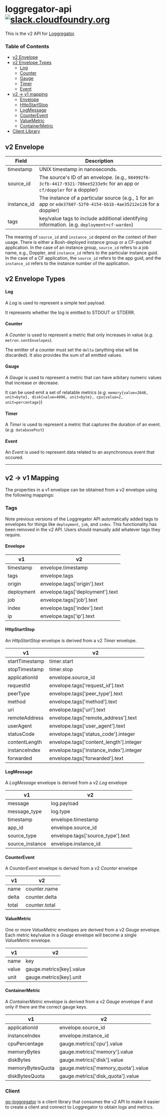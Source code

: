 # loggregator-api [![slack.cloudfoundry.org][slack-badge]][loggregator-slack]

This is the v2 API for [Loggregator][loggregator].

### Table of Contents

* [v2 Envelope](#v2-envelope)
* [v2 Envelope Types](#v2-envelope-types)
  * [Log](#log)
  * [Counter](#counter)
  * [Gauge](#gauge)
  * [Timer](#timer)
  * [Event](#event)
* [v2 -> v1 mapping](#v2---v1-mapping)
  * [Envelope](#envelope)
  * [HttpStartStop](#httpstartstop)
  * [LogMessage](#logmessage)
  * [CounterEvent](#counterevent)
  * [ValueMetric](#valuemetric)
  * [ContainerMetric](#containermetric)
* [Client Library](#client)

## v2 Envelope

| Field       | Description                                                                                                                     |
|-------------|---------------------------------------------------------------------------------------------------------------------------------|
| timestamp   | UNIX timestamp in nanoseconds.                                                                                                  |
| source_id   | The source's ID of an envelope. (e.g., `984992f6-3cfb-4417-9321-786ee5233e9c` for an app or `cf/doppler` for a doppler)         |
| instance_id | The instance of a particular source (e.g., 1 for an app or `ede37607-52f0-4154-bb1b-4ae35212e126` for a doppler)                |
| tags        | key/value tags to include additional identifying information. (e.g. `deployment=cf-warden`)                                     |


The meaning of `source_id` and `instance_id` depend on the context of their
usage. There is either a Bosh-deployed instance group or a CF-pushed
application. In the case of an instance group, `source_id` refers to a job
name, e.g., Doppler, and `instance_id` refers to the particular instance
guid. In the case of a CF application, the `source_id` refers to the app guid,
and the `instance_id` refers to the instance number of the application.


## v2 Envelope Types

#### Log

A *Log* is used to represent a simple text payload.

It represents whether the log is emitted to STDOUT or STDERR.

#### Counter

A *Counter* is used to represent a metric that only increases in value (*e.g.*
`metron.sentEnvelopes`).

The emitter of a counter must set the `delta` (anything else will be
discarded). It also provides the sum of all emitted values.

#### Gauge

A *Gauge* is used to represent a metric that can have arbitary numeric values
that increase or decrease.

It can be used emit a set of relatable metrics (*e.g.* `memory{value=2048,
unit=byte}, disk{value=4096, unit=byte}, cpu{value=2, unit=percentage}`)

#### Timer

A *Timer* is used to represent a metric that captures the duration of an
event. (*e.g.* `databasePost`)

#### Event

An *Event* is used to represent data related to an asynchronous event that occured. 

----

## v2 -> v1 Mapping

The properties in a v1 envelope can be obtained from a v2 envelope using the
following mappings:

### Tags

Note previous versions of the Loggregator API automatically added tags to
envelopes for things like `deployment`, `job`, and `index`. This functionality
has been removed in the v2 API. Users should manually add whatever tags they
require.

#### Envelope

| v1         | v2                               |
|------------|----------------------------------|
| timestamp  | envelope.timestamp               |
| tags       | envelope.tags                    |
| origin     | envelope.tags['origin'].text     |
| deployment | envelope.tags['deployment'].text |
| job        | envelope.tags['job'].text        |
| index      | envelope.tags['index'].text      |
| ip         | envelope.tags['ip'].text         |


#### HttpStartStop

An *HttpStartStop* envelope is derived from a v2 *Timer* envelope.

| v1             | v2                                      |
|----------------|-----------------------------------------|
| startTimestamp | timer.start                             |
| stopTimestamp  | timer.stop                              |
| applicationId  | envelope.source_id                      |
| requestId      | envelope.tags['request_id'].text        |
| peerType       | envelope.tags['peer_type'].text         |
| method         | envelope.tags['method'].text            |
| uri            | envelope.tags['uri'].text               |
| remoteAddress  | envelope.tags['remote_address'].text    |
| userAgent      | envelope.tags['user_agent'].text        |
| statusCode     | envelope.tags['status_code'].integer    |
| contentLength  | envelope.tags['content_length'].integer |
| instanceIndex  | envelope.tags['instance_index'].integer |
| forwarded      | envelope.tags['forwarded'].text         |

#### LogMessage

A *LogMessage* envelope is derived from a v2 *Log* envelope

| v1              | v2                                    |
|-----------------|---------------------------------------|
| message         | log.payload                           |
| message_type    | log.type                              |
| timestamp       | envelope.timestamp                    |
| app_id          | envelope.source_id                    |
| source_type     | envelope.tags['source_type'].text     |
| source_instance | envelope.instance_id                  |

#### CounterEvent

A *CounterEvent* envelope is derived from a v2 *Counter* envelope

| v1    | v2            |
|-------|---------------|
| name  | counter.name  |
| delta | counter.delta |
| total | counter.total |

#### ValueMetric

One or more *ValueMetric* envelopes are derived from a v2 *Gauge* envelope. Each
metric key/value in a *Gauge* envelope will become a single *ValueMetric*
envelope.

| v1    | v2                       |
|-------|--------------------------|
| name  | key                      |
| value | gauge.metrics[key].value |
| unit  | gauge.metrics[key].unit  |

#### ContainerMetric

A *ContainerMetric* envelope is derived from a v2 *Gauge* envelope if and only
if there are the correct gauge keys.

| v1               | v2                                    |
|------------------|---------------------------------------|
| applicationId    | envelope.source_id                    |
| instanceIndex    | envelope.instance_id                  |
| cpuPercentage    | gauge.metrics['cpu'].value            |
| memoryBytes      | gauge.metrics['memory'].value         |
| diskBytes        | gauge.metrics['disk'].value           |
| memoryBytesQuota | gauge.metrics['memory_quota'].value   |
| diskBytesQuota   | gauge.metrics['disk_quota'].value     |

### Client

[go-loggregator][client-library] is a client library that consumes the v2 API
to make it easier to create a client and connect to Loggregator to obtain logs
and metrics.


[slack-badge]:        https://slack.cloudfoundry.org/badge.svg
[loggregator-slack]:  https://cloudfoundry.slack.com/archives/loggregator
[loggregator]:        https://github.com/cloudfoundry/loggregator
[client-library]:     https://code.cloudfoundry.org/go-loggregator

